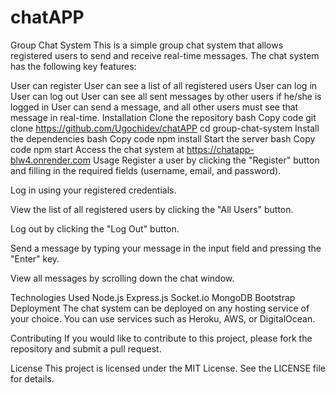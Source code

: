 # chatAPP

Group Chat System
This is a simple group chat system that allows registered users to send and receive real-time messages. The chat system has the following key features:

User can register
User can see a list of all registered users
User can log in
User can log out
User can see all sent messages by other users if he/she is logged in
User can send a message, and all other users must see that message in real-time.
Installation
Clone the repository
bash
Copy code
git clone https://github.com/Ugochidev/chatAPP
cd group-chat-system
Install the dependencies
bash
Copy code
npm install
Start the server
bash
Copy code
npm start
Access the chat system at https://chatapp-blw4.onrender.com
Usage
Register a user by clicking the "Register" button and filling in the required fields (username, email, and password).

Log in using your registered credentials.

View the list of all registered users by clicking the "All Users" button.

Log out by clicking the "Log Out" button.

Send a message by typing your message in the input field and pressing the "Enter" key.

View all messages by scrolling down the chat window.

Technologies Used
Node.js
Express.js
Socket.io
MongoDB
Bootstrap
Deployment
The chat system can be deployed on any hosting service of your choice. You can use services such as Heroku, AWS, or DigitalOcean.

Contributing
If you would like to contribute to this project, please fork the repository and submit a pull request.

License
This project is licensed under the MIT License. See the LICENSE file for details.